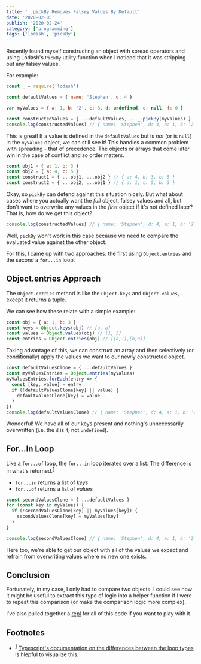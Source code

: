 ```yaml
---
title: '_.pickBy Removes Falsey Values By Default'
date: '2020-02-05'
publish: '2020-02-24'
category: ['programming']
tags: ['lodash', 'pickBy']
---
```


Recently found myself constructing an object with spread operators and using Lodash's `PickBy` utility function when I noticed that it was stripping out any falsey values.

For example:

```javascript
const _ = require('lodash')

const defaultValues = { name: 'Stephen', d: 4 }

var myValues = { a: 1, b: '2', c: 3, d: undefined, e: null, f: 0 }

const constructedValues = { ...defaultValues, ..._.pickBy(myValues) }
console.log(constructedValues) // { name: 'Stephen', d: 4, a: 1, b: '2', c: 3 }
```

This is great! If a value is defined in the `defaultValues` but is _not_ (or is `null`) in the `myValues` object, we can still see it! This handles a common problem with spreading - that of precedence. The objects or arrays that come later win in the case of conflict and so order matters.

```javascript
const obj1 = { a: 1, b: 3 }
const obj2 = { a: 4, c: 5 }
const construct1 = { ...obj1, ...obj2 } // { a: 4, b: 3, c: 5 }
const construct2 = { ...obj2, ...obj1 } // { a: 1, c: 5, b: 3 }
```

Okay, so `pickBy` can defend against this situation nicely. But what about cases where you actually want the _full_ object, falsey values and all, but don't want to overwrite any values in the _first_ object if it's not defined later? That is, how do we get this object?

```javascript
console.log(constructedValues) // { name: 'Stephen', d: 4, a: 1, b: '2', c: 3, e: null, f: 0}
```

Well, `pickBy` won't work in this case because we need to compare the evaluated value against the other object.

For this, I came up with two approaches: the first using `Object.entries` and the second a `for...in` loop.

## Object.entries Approach

The `Object.entries` method is like the `Object.keys` and `Object.values`, except it returns a tuple.

We can see how these relate with a simple example:

```javascript
const obj = { a: 1, b: 3 }
const keys = Object.keys(obj) // [a, b]
const values = Object.values(obj) // [1, 3]
const entries = Object.entries(obj) // [[a,1],[b,3]]
```

Taking advantage of this, we can construct an array and then selectively (or conditionally) apply the values we want to our newly constructed object.

```javascript
const defaultValuesClone = { ...defaultValues }
const myValuesEntries = Object.entries(myValues)
myValuesEntries.forEach(entry => {
  const [key, value] = entry
  if (!defaultValuesClone[key] || value) {
    defaultValuesClone[key] = value
  }
})
console.log(defaultValuesClone) // { name: 'Stephen', d: 4, a: 1, b: '2', c: 3, e: null, f: 0 }
```

Wonderful! We have all of our keys present and nothing's unnecessarily overwritten (i.e. the `d` is `4`, not `undefined`).

## For...In Loop

Like a `for...of` loop, the `for...in` loop iterates over a list. The difference is in what's returned.<sup>[1](#footnotes)</sup><a id="fn1"></a>

- `for...in` returns a list of _keys_
- `for...of` returns a list of _values_

```javascript
const secondValuesClone = { ...defaultValues }
for (const key in myValues) {
  if (!secondValuesClone[key] || myValues[key]) {
    secondValuesClone[key] = myValues[key]
  }
}

console.log(secondValuesClone) // { name: 'Stephen', d: 4, a: 1, b: '2', c: 3, e: null, f: 0 }
```

Here too, we're able to get our object with all of the values we expect and refrain from overwriting values where no new one exists.

## Conclusion

Fortunately, in my case, I only had to compare two objects. I could see how it might be useful to extract this type of logic into a helper function if I were to repeat this comparison (or make the comparison logic more complex).

I've also pulled together a [repl](https://repl.it/@stephencweiss/lodash-pickby-default) for all of this code if you want to play with it.

## Footnotes

- <sup>[1](#fn1)</sup> [Typescript's documentation on the differences between the loop types](https://www.typescriptlang.org/docs/handbook/iterators-and-generators.html#forof-vs-forin-statements) is hlepful to visualize this.
